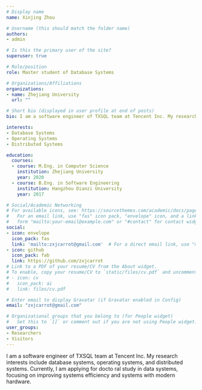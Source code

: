 ```yaml
---
# Display name
name: Xinjing Zhou

# Username (this should match the folder name)
authors:
- admin

# Is this the primary user of the site?
superuser: true

# Role/position
role: Master student of Database Systems

# Organizations/Affiliations
organizations:
- name: Zhejiang University
  url: ""

# Short bio (displayed in user profile at end of posts)
bio: I am a software engineer of TXSQL team at Tencent Inc. My research interests include database systems, operating systems, and distributed systems. Currently, I am applying for doctoral study in data systems, focusing on improving data system efficiency and systems with modern hardware. 

interests:
- Database Systems
- Operating Systems
- Distributed Systems

education:
  courses:
  - course: M.Eng. in Computer Science
    institution: Zhejiang University
    year: 2020
  - course: B.Eng. in Software Engineering
    institution: Hangzhou Dianzi University
    year: 2017

# Social/Academic Networking
# For available icons, see: https://sourcethemes.com/academic/docs/page-builder/#icons
#   For an email link, use "fas" icon pack, "envelope" icon, and a link in the
#   form "mailto:your-email@example.com" or "#contact" for contact widget.
social:
- icon: envelope
  icon_pack: fas
  link: 'mailto:zxjcarrot@gmail.com'  # For a direct email link, use "mailto:test@example.org".
- icon: github
  icon_pack: fab
  link: https://github.com/zxjcarrot
# Link to a PDF of your resume/CV from the About widget.
# To enable, copy your resume/CV to `static/files/cv.pdf` and uncomment the lines below.
# - icon: cv
#   icon_pack: ai
#   link: files/cv.pdf

# Enter email to display Gravatar (if Gravatar enabled in Config)
email: "zxjcarrot@gmail.com"

# Organizational groups that you belong to (for People widget)
#   Set this to `[]` or comment out if you are not using People widget.
user_groups:
- Researchers
- Visitors
---
```

I am a software engineer of TXSQL team at Tencent Inc. My research interests include database systems, operating systems, and distributed systems. Currently, I am applying for docto    ral study in data systems, focusing on improving systems efficiency and systems with modern hardware.

